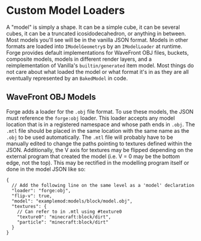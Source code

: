 Custom Model Loaders
====================

A "model" is simply a shape. It can be a simple cube, it can be several cubes, it can be a truncated icosidodecahedron, or anything in between. Most models you'll see will be in the vanilla JSON format. Models in other formats are loaded into `IModelGeometry`s by an `IModelLoader` at runtime. Forge provides default implementations for WaveFront OBJ files, buckets, composite models, models in different render layers, and a reimplementation of Vanilla's `builtin/generated` item model. Most things do not care about what loaded the model or what format it's in as they are all eventually represented by an `BakedModel` in code.

WaveFront OBJ Models
--------------------

Forge adds a loader for the `.obj` file format. To use these models, the JSON must reference the `forge:obj` loader. This loader accepts any model location that is in a registered namespace and whose path ends in `.obj`. The `.mtl` file should be placed in the same location with the same name as the `.obj` to be used automatically. The `.mtl` file will probably have to be manually edited to change the paths pointing to textures defined within the JSON. Additionally, the V axis for textures may be flipped depending on the external program that created the model (i.e. V = 0 may be the bottom edge, not the top). This may be rectified in the modelling program itself or done in the model JSON like so:

```json5
{
  // Add the following line on the same level as a 'model' declaration
  "loader": "forge:obj",
  "flip-v": true,
  "model": "examplemod:models/block/model.obj",
  "textures": {
    // Can refer to in .mtl using #texture0
    "texture0": "minecraft:block/dirt",
    "particle": "minecraft:block/dirt"
  }
}
```
